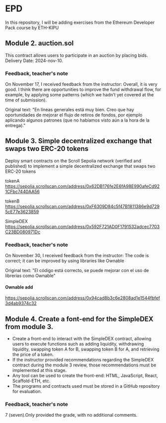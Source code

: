 # EPD

In this repository, I will be adding exercises from the Ethereum Developer Pack course by ETH-KIPU

## Module 2. auction.sol
This contract allows users to participate in an auction by placing bids. 
Delivery Date: 2024-nov-10.

### Feedback, teacher's note
On November 17, I received feedback from the instructor: Overall, it is very good. I think there are opportunities to improve the fund withdrawal flow, for example, by applying some patterns (which we hadn’t yet covered at the time of submission).

Original text: "En líneas generales está muy bien. Creo que hay oportunidades de mejorar el flujo de retiros de fondos, por ejemplo aplicando algunos patrones (que no habíamos visto aún a la hora de la entrega)."



## Module 3. Simple decentralized exchange that swaps two ERC-20 tokens
Deploy smart contracts on the Scroll Sepolia network (verified and published) to implement a simple decentralized exchange that swaps two ERC-20 tokens

tokenA
https://sepolia.scrollscan.com/address/0x62DB176fe2E6fA98E990afeCd921CFbc7440AA56

tokenB
https://sepolia.scrollscan.com/address/0xF6309D84c5f47B1811386e9d7295cE77e3623859

SimpleDEX
https://sepolia.scrollscan.com/address/0x592F721AD0F1791532adcec7703C23BD080971Dc


### Feedback, teacher's note
On November 30, I received feedback from the instructor: The code is correct; it can be improved by using libraries like Ownable

Original text: "El código está correcto, se puede mejorar con el uso de librerías como Ownable"

#### Ownable add
https://sepolia.scrollscan.com/address/0x94cad8b3c6e2808ad1e1544fbfef3d4ab9374c32

## Module 4. Create a font-end for the SimpleDEX from module 3.
- Create a front-end to interact with the SimpleDEX contract, allowing users to execute functions such as adding liquidity, withdrawing liquidity, swapping token A for B, swapping token B for A, and retrieving the price of a token.  
- If the instructor provided recommendations regarding the SimpleDEX contract during the module 3 review, those recommendations must be implemented at this stage.  
- Any tool can be used to create the front-end: HTML, JavaScript, React, Scaffold-ETH, etc.  
- The programs and contracts used must be stored in a GitHub repository for evaluation.

### Feedback, teacher's note
7 (seven).Only provided the grade, with no additional comments.

